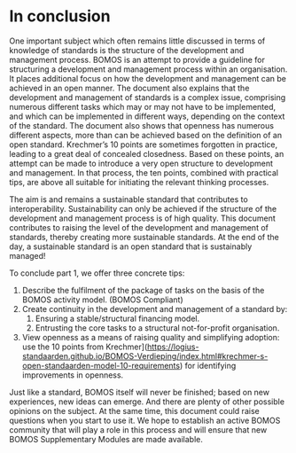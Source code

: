 # In conclusion

One important subject which often remains little discussed in terms of knowledge of standards is the structure of the development and management process. BOMOS is an attempt to provide a guideline for structuring a development and management process within an organisation. It places additional focus on how the development and management can be achieved in an open manner.
The document also explains that the development and management of standards is a complex issue, comprising numerous different tasks which may or may not have to be implemented, and which can be implemented in different ways, depending on the context of the standard.
The document also shows that openness has numerous different aspects, more than can be achieved based on the definition of an open standard. Krechmer’s 10 points are sometimes forgotten in practice, leading to a great deal of concealed closedness. Based on these points, an attempt can be made to introduce a very open structure to development and management. In that process, the ten points, combined with practical tips, are above all suitable for initiating the relevant thinking processes.

The aim is and remains a sustainable standard that contributes to interoperability. Sustainability can only be achieved if the structure of the development and management process is of high quality. This document contributes to raising the level of the development and management of standards, thereby creating more sustainable standards. At the end of the day, a sustainable standard is an open standard that is sustainably managed!

To conclude part 1, we offer three concrete tips:

1. Describe the fulfilment of the package of tasks on the basis of the BOMOS activity model. (BOMOS Compliant)
2. Create continuity in the development and management of a standard by:
   1. Ensuring a stable/structural financing model.
   2. Entrusting the core tasks to a structural not-for-profit organisation.
3. View openness as a means of raising quality and simplifying adoption: use the 10 points from  Krechmer](https://logius-standaarden.github.io/BOMOS-Verdieping/index.html#krechmer-s-open-standaarden-model-10-requirements) for identifying improvements in openness.

Just like a standard, BOMOS itself will never be finished; based on new experiences, new ideas can emerge. And there are plenty of other possible opinions on the subject. At the same time, this document could raise questions when you start to use it. We hope to establish an active BOMOS community that will play a role in this process and will ensure that new BOMOS Supplementary Modules are made available.
